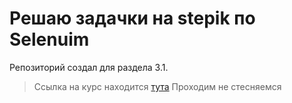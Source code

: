 Решаю задачки на stepik по Selenuim
=============================

Репозиторий создал для раздела 3.1.

> Ссылка на курс находится [тута](https://stepik.org/course/575)
> Проходим не стесняемся

